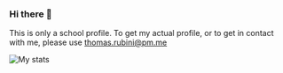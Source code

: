### Hi there 👋

This is only a school profile. To get my actual profile, or to get in contact with me, please use [thomas.rubini@pm.me](mailto:thomas.rubini@proton.me)

![My stats](https://github-readme-stats.vercel.app/api?username=ThomasRubini&show_icons=true&theme=radical)
